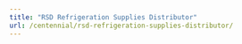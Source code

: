 ```yaml
---
title: "RSD Refrigeration Supplies Distributor"
url: /centennial/rsd-refrigeration-supplies-distributor/
---
```

